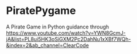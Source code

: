 # PiratePygame
A Pirate Game in Python guidance through
https://www.youtube.com/watch?v=YWN8GcmJ-jA&list=PL8ui5HK3oSiGXM2Pc2DahNu1xXBf7WQh-&index=2&ab_channel=ClearCode
